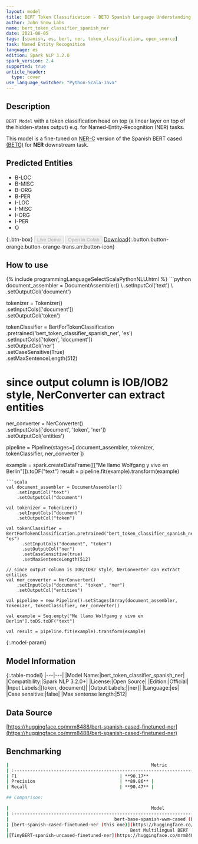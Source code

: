 ```yaml
---
layout: model
title: BERT Token Classification - BETO Spanish Language Understanding (bert_token_classifier_spanish_ner)
author: John Snow Labs
name: bert_token_classifier_spanish_ner
date: 2021-08-05
tags: [spanish, es, bert, ner, token_classification, open_source]
task: Named Entity Recognition
language: es
edition: Spark NLP 3.2.0
spark_version: 2.4
supported: true
article_header:
  type: cover
use_language_switcher: "Python-Scala-Java"
---
```


## Description

`BERT Model` with a token classification head on top (a linear layer on top of the hidden-states output) e.g. for Named-Entity-Recognition (NER) tasks.

This model is a fine-tuned on [NER-C](https://www.kaggle.com/nltkdata/conll-corpora) version of the Spanish BERT cased [(BETO)](https://github.com/dccuchile/beto) for **NER** downstream task.

## Predicted Entities

- B-LOC
- B-MISC
- B-ORG
- B-PER
- I-LOC
- I-MISC
- I-ORG
- I-PER
- O

{:.btn-box}
<button class="button button-orange" disabled>Live Demo</button>
<button class="button button-orange" disabled>Open in Colab</button>
[Download](https://s3.amazonaws.com/auxdata.johnsnowlabs.com/public/models/bert_token_classifier_spanish_ner_es_3.2.0_2.4_1628186970366.zip){:.button.button-orange.button-orange-trans.arr.button-icon}

## How to use



<div class="tabs-box" markdown="1">
{% include programmingLanguageSelectScalaPythonNLU.html %}
```python
document_assembler = DocumentAssembler() \
    .setInputCol('text') \
    .setOutputCol('document')

tokenizer = Tokenizer() \
    .setInputCols(['document']) \
    .setOutputCol('token')

tokenClassifier = BertForTokenClassification \
      .pretrained('bert_token_classifier_spanish_ner', 'es') \
      .setInputCols(['token', 'document']) \
      .setOutputCol('ner') \
      .setCaseSensitive(True) \
      .setMaxSentenceLength(512)

# since output column is IOB/IOB2 style, NerConverter can extract entities
ner_converter = NerConverter() \
    .setInputCols(['document', 'token', 'ner']) \
    .setOutputCol('entities')

pipeline = Pipeline(stages=[
    document_assembler, 
    tokenizer,
    tokenClassifier,
    ner_converter
])

example = spark.createDataFrame([["Me llamo Wolfgang y vivo en Berlin"]]).toDF("text")
result = pipeline.fit(example).transform(example)
```
```scala
val document_assembler = DocumentAssembler() 
    .setInputCol("text") 
    .setOutputCol("document")

val tokenizer = Tokenizer() 
    .setInputCols("document") 
    .setOutputCol("token")

val tokenClassifier = BertForTokenClassification.pretrained("bert_token_classifier_spanish_ner", "es")
      .setInputCols("document", "token")
      .setOutputCol("ner")
      .setCaseSensitive(true)
      .setMaxSentenceLength(512)

// since output column is IOB/IOB2 style, NerConverter can extract entities
val ner_converter = NerConverter() 
    .setInputCols("document", "token", "ner") 
    .setOutputCol("entities")

val pipeline = new Pipeline().setStages(Array(document_assembler, tokenizer, tokenClassifier, ner_converter))

val example = Seq.empty["Me llamo Wolfgang y vivo en Berlin"].toDS.toDF("text")

val result = pipeline.fit(example).transform(example)
```
</div>

{:.model-param}
## Model Information

{:.table-model}
|---|---|
|Model Name:|bert_token_classifier_spanish_ner|
|Compatibility:|Spark NLP 3.2.0+|
|License:|Open Source|
|Edition:|Official|
|Input Labels:|[token, document]|
|Output Labels:|[ner]|
|Language:|es|
|Case sensitive:|false|
|Max sentense length:|512|

## Data Source

[https://huggingface.co/mrm8488/bert-spanish-cased-finetuned-ner](https://huggingface.co/mrm8488/bert-spanish-cased-finetuned-ner)

## Benchmarking

```bash
|                                                      Metric                                                       |  # score  |
| :------------------------------------------------------------------------------------: | :-------: |
| F1                                       | **90.17**  
| Precision                                | **89.86** | 
| Recall                                   | **90.47** |    

## Comparison:

|                                                      Model                                                       |  # F1 score  |Size(MB)|
| :--------------------------------------------------------------------------------------------------------------: | :-------: |:------|
|                                        bert-base-spanish-wwm-cased (BETO)                                        |   88.43   | 421
| [bert-spanish-cased-finetuned-ner (this one)](https://huggingface.co/mrm8488/bert-spanish-cased-finetuned-ner) | **90.17** | 420 |
|                                              Best Multilingual BERT                                              |   87.38   | 681 |
|[TinyBERT-spanish-uncased-finetuned-ner](https://huggingface.co/mrm8488/TinyBERT-spanish-uncased-finetuned-ner) | 70.00 | **55** |

```
